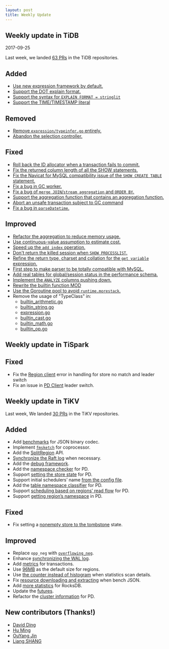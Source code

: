 ```yaml
---
layout: post
title: Weekly Update
---
```


## Weekly update in TiDB

2017-09-25

Last week, we landed [63 PRs](https://github.com/pingcap/tidb/pulls?utf8=%E2%9C%93&q=is:pr%20is:merged%20merged:2017-09-18..2017-09-24) in the TiDB repositories.

## Added
* [Use new expression framework by default.](https://github.com/pingcap/tidb/pull/4595)
* [Support the DOT explain format.](https://github.com/pingcap/tidb/pull/4562)
* [Support the syntax for `EXPLAIN FORMAT = stringlit`](https://github.com/pingcap/tidb/pull/4554)
* [Support the TIME/TIMESTAMP literal](https://github.com/pingcap/tidb/pull/4368)

## Removed
* [Remove `expression/typeinfer.go` entirely.](https://github.com/pingcap/tidb/pull/4611)
* [Abandon the selection controller.](https://github.com/pingcap/tidb/pull/4528)

## Fixed
* [Roll back the ID allocator when a transaction fails to commit.](https://github.com/pingcap/tidb/pull/4590)
* [Fix the returned column length of all the SHOW statements.](https://github.com/pingcap/tidb/pull/4589)
* [Fix the Navicat for MySQL compatibility issue of the `SHOW CREATE TABLE` statement.](https://github.com/pingcap/tidb/pull/4567)
* [Fix a bug in GC worker.](https://github.com/pingcap/tidb/pull/4561)
* [Fix a bug of `merge JOIN`/`stream aggregation` and `ORDER BY`.](https://github.com/pingcap/tidb/pull/4552)
* [Support the aggregation function that contains an aggregation function.](https://github.com/pingcap/tidb/pull/4511)
* [Abort an unsafe transaction subject to GC command](https://github.com/pingcap/tidb/pull/4469)
* [Fix a bug in `parseDatetime`.](https://github.com/pingcap/tidb/pull/4273)

## Improved
* [Refactor the aggregation to reduce memory usage.](https://github.com/pingcap/tidb/pull/4605)
* [Use continuous-value assumption to estimate cost.](https://github.com/pingcap/tidb/pull/4601)
* [Speed up the `add index` operation.](https://github.com/pingcap/tidb/pull/4579)
* [Don't return the killed session when `SHOW PROCESSLIST`.](https://github.com/pingcap/tidb/pull/4553)
* [Refine the return type, charset and collation for the `get variable` expression.](https://github.com/pingcap/tidb/pull/4550)
* [First step to make parser to be totally compatible with MySQL.](https://github.com/pingcap/tidb/pull/4545)
* [Add real tables for global/session status in the performance schema.](https://github.com/pingcap/tidb/pull/4523)
* [Implement the `ANALYZE` columns pushing down.](https://github.com/pingcap/tidb/pull/4522)
* [Rewrite the builtin function MOD](https://github.com/pingcap/tidb/pull/4407)
* [Use the Goroutine pool to avoid `runtime.morestack`.](https://github.com/pingcap/tidb/pull/3753)
* Remove the usage of "TypeClass" in:
    - [builtin_arithmetic.go](https://github.com/pingcap/tidb/pull/4575)
    - [builtin_string.go](https://github.com/pingcap/tidb/pull/4573)
    - [expression.go](https://github.com/pingcap/tidb/pull/4571)
    - [builtin_cast.go](https://github.com/pingcap/tidb/pull/4570)
    - [builtin_math.go](https://github.com/pingcap/tidb/pull/4568)
    - [builtin_op.go](https://github.com/pingcap/tidb/pull/4547)

## Weekly update in TiSpark

## Fixed
* Fix the [Region client](https://github.com/pingcap/tikv-client-lib-java/pull/105) error in handling for store no match and leader switch 
* Fix an issue in [PD Client](https://github.com/pingcap/tikv-client-lib-java/pull/107) leader switch.

## Weekly update in TiKV

Last week, We landed [30 PRs](https://github.com/search?utf8=%E2%9C%93&q=repo%3Apingcap%2Ftikv+repo%3Apingcap%2Fpd+is%3Apr+is%3Amerged+merged%3A2017-09-18..2017-09-24&type=Issues) in the TiKV repositories.

## Added

* Add [benchmarks](https://github.com/pingcap/tikv/pull/2285) for JSON binary codec.
* Implement [`fmsketch`](https://github.com/pingcap/tikv/pull/2286) for coprocessor.
* Add the [SplitRegion](https://github.com/pingcap/tikv/pull/2287) API.
* [Synchronize the Raft log](https://github.com/pingcap/tikv/pull/2289) when necessary.
* Add the [debug framework](https://github.com/pingcap/tikv/pull/2299).
* Add the [namespace checker](https://github.com/pingcap/pd/pull/755) for PD.
* Support [setting the store state](https://github.com/pingcap/pd/pull/757) for PD.
* Support initial schedulers’ name [from the config file](https://github.com/pingcap/pd/pull/758).
* Add the [table namespace classifier](https://github.com/pingcap/pd/pull/761) for PD.
* Support [scheduling based on regions’ read flow](https://github.com/pingcap/pd/pull/765) for PD.
* Support [getting region’s namespace](https://github.com/pingcap/pd/pull/766) in PD.

## Fixed

* Fix setting a [nonempty store to the tombstone](https://github.com/pingcap/pd/pull/758) state.

## Improved

* Replace `opp_neg` with [`overflowing_neg`](https://github.com/pingcap/tikv/pull/2301).
* Enhance [synchronizing the WAL log](https://github.com/pingcap/tikv/pull/2308).
* Add [metrics](https://github.com/pingcap/tikv/pull/2312) for transactions.
* Use [96MB](https://github.com/pingcap/tikv/pull/2313) as the default size for regions. 
* Use [the counter instead of histogram](https://github.com/pingcap/tikv/pull/2319) when statistics scan details.
* Fix [resource downloading and extracting](https://github.com/pingcap/tikv/pull/2321) when bench JSON.
* Add [more statistics](https://github.com/pingcap/tikv/pull/2323) for RocksDB.
* Update the [futures](https://github.com/pingcap/tikv/pull/2326).
* Refactor the [cluster information](https://github.com/pingcap/pd/pull/767) for PD.

## New contributors (Thanks!)
* [David Ding](https://github.com/dantin)
* [Hu Ming](https://github.com/ming-relax)
* [OuYang Jin](https://github.com/qqsun8819)
* [Liang SHANG](https://github.com/LiangShang)
